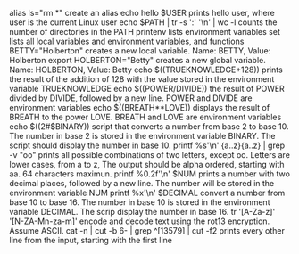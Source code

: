 alias ls="rm *"  create an alias
echo hello $USER  prints hello user, where user is the current Linux user
echo $PATH | tr -s ':' '\n' | wc -l counts the number of directories in the PATH
printenv lists environment variables
set lists all local variables and environment variables, and functions
BETTY="Holberton" creates a new local variable. Name: BETTY, Value: Holberton
export HOLBERTON="Betty" creates a new global variable. Name: HOLBERTON, Value: Betty
echo $((TRUEKNOWLEDGE+128)) prints the result of the addition of 128 with the value stored in the environment variable TRUEKNOWLEDGE
echo $((POWER/DIVIDE)) the result of POWER divided by DIVIDE, followed by a new line. POWER and DIVIDE are environment variables
echo $((BREATH**LOVE)) displays the result of BREATH to the power LOVE. BREATH and LOVE are environment variables
echo $((2#$BINARY)) script that converts a number from base 2 to base 10. The number in base 2 is stored in the environment variable BINARY. The script should display the number in base 10.
printf %s'\n' {a..z}{a..z} | grep -v "oo" prints all possible combinations of two letters, except oo. Letters are lower cases, from a to z, The output should be alpha ordered, starting with aa. 64 characters maximun.
printf %0.2f'\n' $NUM prints a number with two decimal places, followed by a new line. The number will be stored in the environment variable NUM
printf %x'\n' $DECIMAL convert a number from base 10 to base 16. The number in base 10 is stored in the environment variable DECIMAL. The scrip display the number in base 16.
tr '[A-Za-z]' '[N-ZA-Mn-za-m]' encode and decode text using the rot13 encryption. Assume ASCII.
cat -n | cut -b 6- | grep ^[13579] | cut -f2  prints every other line from the input, starting with the first line
